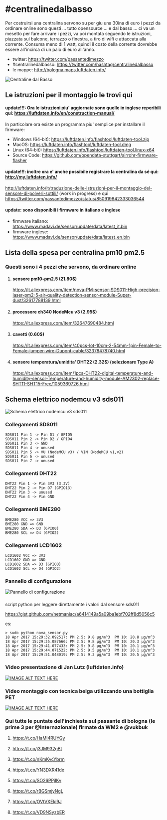 # #centralinedalbasso
Per costruirsi una centralina servono su per giu una 30ina di euro
i pezzi da ordinare online sono questi ...
tutto opensource ... e dal basso
... ci va un mesetto per fare arrivare i pezzi,
va poi montata seguendo le istruzioni,
piazzata sul balcone, terrazzo o finestra, a tiro di wifi 
e attaccata alla corrente.
Consuma meno di 1 watt, quindi il costo della corrente dovrebbe essere all'incirca di un paio di euro all'anno.

- twitter: https://twitter.com/passantedimezzo
- #centralinedalbasso: https://twitter.com/hashtag/centralinedalbasso
- le mappe: http://bologna.maps.luftdaten.info/

![Centraline dal Basso](https://github.com/passantedimezzo/centralinedalbasso/blob/master/C83zbN_WAAAclAG.jpg)

 
## Le istruzioni per il montaggio le trovi qui 

#### update!!!: Ora le istruzioni piu' aggiornate sono quelle in inglese reperibili qui: https://luftdaten.info/en/construction-manual/
In particolare ora esiste un programma piu' semplice per installare il firmware:

- Windows (64-bit): https://luftdaten.info/flashtool/luftdaten-tool.zip
- MacOS: https://luftdaten.info/flashtool/luftdaten-tool.dmg
- Linux (64-bit): https://luftdaten.info/flashtool/luftdaten-tool.linux-x64
- Source Code: https://github.com/opendata-stuttgart/airrohr-firmware-flasher

#### update!!!: inoltre ora e' anche possibile registrare la centralina da sé qui: http://my.luftdaten.info/


  http://luftdaten.info/it/traduzione-delle-istruzioni-per-il-montaggio-del-sensore-di-polveri-sottili/ (work in progress)
  e qui
  https://twitter.com/passantedimezzo/status/850919842333036544
  
#### update: sono disponibili i firmware in italiano e inglese
  - firmware italiano: https://www.madavi.de/sensor/update/data/latest_it.bin
  - firmware inglese: https://www.madavi.de/sensor/update/data/latest_en.bin
  
 
## Lista della spesa per centralina pm10 pm2.5
 
### Questi sono i 4 pezzi che servono, da ordinare online
 
1) #### sensore pm10-pm2.5  (21.80$)
   https://it.aliexpress.com/item/nova-PM-sensor-SDS011-High-precision-laser-pm2-5-air-quality-detection-sensor-module-Super-dust/32617788139.html
 
2) #### processore ch340 NodeMcu v3  (2.95$)
   https://it.aliexpress.com/item/32647690484.html
 
3) #### cavetti (0.60$)
   https://it.aliexpress.com/item/40pcs-lot-10cm-2-54mm-1pin-Female-to-Female-jumper-wire-Dupont-cable/32378478740.html
 
4) #### sensore temperatura/umidita' DHT22 (2.32$) (selezionare Type A)
   https://it.aliexpress.com/item/1pcs-DHT22-digital-temperature-and-humidity-sensor-Temperature-and-humidity-module-AM2302-replace-SHT11-SHT15-Free/1059369726.html


## Schema elettrico nodemcu v3 sds011
![Schema elettrico nodemcu v3 sds011](https://github.com/passantedimezzo/centralinedalbasso/blob/master/nodemcu-v3-schaltplan-sds011.jpg)

### Collegamenti SDS011
```
SDS011 Pin 1 -> Pin D1 / GPIO5
SDS011 Pin 2 -> Pin D2 / GPIO4
SDS011 Pin 3 -> GND
SDS011 Pin 4 -> unused
SDS011 Pin 5 -> VU (NodeMCU v3) / VIN (NodeMCU v1,v2)
SDS011 Pin 6 -> unused
SDS011 Pin 7 -> unused
```

### Collegamenti DHT22
```
DHT22 Pin 1 -> Pin 3V3 (3.3V)
DHT22 Pin 2 -> Pin D7 (GPIO13)
DHT22 Pin 3 -> unused
DHT22 Pin 4 -> Pin GND
```

### Collegamenti BME280
```
BME280 VCC => 3V3
BME280 GND => GND
BME280 SDA => D3 (GPIO0)
BME280 SCL => D4 (GPIO2)
```

### Collegamenti LCD1602
```
LCD1602 VCC => 3V3
LCD1602 GND => GND
LCD1602 SDA => D3 (GPIO0)
LCD1602 SCL => D4 (GPIO2)
```

### Pannello di configurazione
![Pannello di configurazione](https://github.com/passantedimezzo/centralinedalbasso/blob/master/config.jpg)

### 
script python per leggere direttamente i valori dal sensore sds011

https://gist.github.com/netmaniac/a6414149a5a09ba1ebf702ff8d5056c5

es:
```
> sudo python nova_sensor.py
18 Apr 2017 15:29:32.092517: PM 2.5: 9.8 μg/m^3  PM 10: 20.8 μg/m^3
18 Apr 2017 15:29:35.087666: PM 2.5: 9.8 μg/m^3  PM 10: 20.3 μg/m^3
18 Apr 2017 15:29:41.077433: PM 2.5: 9.8 μg/m^3  PM 10: 20.1 μg/m^3
18 Apr 2017 15:29:44.071522: PM 2.5: 9.5 μg/m^3  PM 10: 20.1 μg/m^3
18 Apr 2017 15:29:51.048019: PM 2.5: 9.3 μg/m^3  PM 10: 20.5 μg/m^3
```
### Video presentazione di Jan Lutz (luftdaten.info)
[![IMAGE ALT TEXT HERE](https://img.youtube.com/vi/hTSu_npeuuo/0.jpg)](https://www.youtube.com/watch?v=hTSu_npeuuo)


### Video montaggio con tecnica belga utilizzando una bottiglia PET
[![IMAGE ALT TEXT HERE](https://img.youtube.com/vi/fxTSLfomtbU/maxresdefault.jpg)](https://www.youtube.com/watch?v=fxTSLfomtbU)

### Qui tutte le puntate dell'inchiesta sul passante di bologna (le prime 3 per @Internazionale) firmate da WM2 e @vukbuk

1) <a href="https://t.co/HaMI4RUYGy">https://t.co/HaMI4RUYGy</a><br><br>
2) <a href="https://t.co/j3JM932gBt">https://t.co/j3JM932gBt</a><br><br>
3) <a href="https://t.co/nKmKvcYbrm">https://t.co/nKmKvcYbrm</a><br><br>
4) <a href="https://t.co/YN3DXR41de">https://t.co/YN3DXR41de</a><br><br>
5) <a href="https://t.co/SO26PPjIKy">https://t.co/SO26PPjIKy</a><br><br>
6) <a href="https://t.co/rBGSmjyNgL">https://t.co/rBGSmjyNgL</a><br><br>
7) <a href="https://t.co/OVtVXEki9J">https://t.co/OVtVXEki9J</a><br><br>
8) <a href="https://t.co/VD9NSyzbER">https://t.co/VD9NSyzbER</a></p> 

